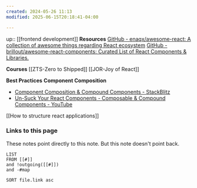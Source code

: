```yaml
---
created: 2024-05-26 11:13
modified: 2025-06-15T20:18:41-04:00

---
```

up:: [[frontend development]]
**Resources**
[GitHub - enaqx/awesome-react: A collection of awesome things regarding React ecosystem](https://github.com/enaqx/awesome-react)
[GitHub - brillout/awesome-react-components: Curated List of React Components & Libraries.](https://github.com/brillout/awesome-react-components)

**Courses**
[[ZTS-Zero to Shipped]]
[[JOR-Joy of React]]


**Best Practices**
**Component Composition**
- [Component Composition &amp; Compound Components - StackBlitz](https://stackblitz.com/edit/react-ts-uzanui?file=App.tsx)
- [Un-Suck Your React Components - Composable & Compound Components - YouTube](https://www.youtube.com/watch?v=vPRdY87_SH0&list=PLNQtoYU3DWmHE4ArAyecGAPw1Q20woVD9&index=26)

[[How to structure react applications]]
### Links to this page
These notes point directly to this note. But this note doesn't point back.
```dataview
LIST
FROM [[#]]
and !outgoing([[#]])
and -#map

SORT file.link asc
```

